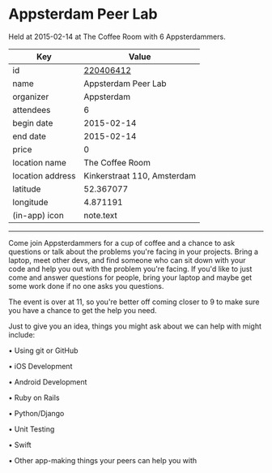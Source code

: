 # Appsterdam Peer Lab
Held at 2015-02-14 at The Coffee Room with 6 Appsterdammers.
        
|Key|Value
|---|---|
|id|[220406412](https://www.meetup.com/appsterdam/events/220406412/)|
|name|Appsterdam Peer Lab|
|organizer|Appsterdam|
|attendees|6|
|begin date|2015-02-14|
|end date|2015-02-14|
|price|0|
|location name|The Coffee Room|
|location address|Kinkerstraat 110, Amsterdam|
|latitude|52.367077|
|longitude|4.871191|
|(in-app) icon|note.text|

---

Come join Appsterdammers for a cup of coffee and a chance to ask questions or talk about the problems you're facing in your projects. Bring a laptop, meet other devs, and find someone who can sit down with your code and help you out with the problem you're facing. If you'd like to just come and answer questions for people, bring your laptop and maybe get some work done if no one asks you questions.

The event is over at 11, so you're better off coming closer to 9 to make sure you have a chance to get the help you need.

Just to give you an idea, things you might ask about we can help with might include:

• Using git or GitHub

• iOS Development

• Android Development

• Ruby on Rails

• Python/Django

• Unit Testing

• Swift

• Other app-making things your peers can help you with


